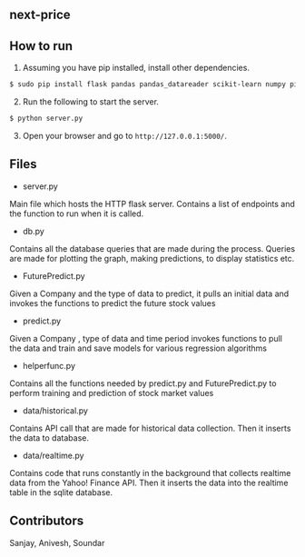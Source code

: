 next-price
----------

## How to run

1. Assuming you have pip installed, install other dependencies.
``` bash
$ sudo pip install flask pandas pandas_datareader scikit-learn numpy pickle
```

2. Run the following to start the server.
``` bash
$ python server.py
```

3. Open your browser and go to `http://127.0.0.1:5000/`.

## Files
- server.py

Main file which hosts the HTTP flask server. Contains a list of endpoints
and the function to run when it is called.

- db.py

Contains all the database queries that are made during the process.
Queries are made for plotting the graph, making predictions, to display
statistics etc.

- FuturePredict.py

Given a Company and the type of data to predict, it pulls an initial data and
invokes the functions to predict the future stock values

- predict.py

Given a Company , type of data and time period invokes functions to pull the
data and train and save models for various regression algorithms

- helperfunc.py

Contains all the functions needed by predict.py and FuturePredict.py to perform
training and prediction of stock market values

- data/historical.py

Contains API call that are made for historical data collection.
Then it inserts the data to database.

- data/realtime.py

Contains code that runs constantly in the background that collects realtime 
data from the Yahoo! Finance API. Then it inserts the data into the realtime
table in the sqlite database.

## Contributors
Sanjay, Anivesh, Soundar
